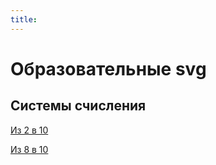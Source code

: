 ```yaml
---
title:
---
```


# Образовательные svg

## Системы счисления

[Из 2 в 10](https://rawgit.com/belomir/svg/master/src/education/2to10.svg)

[Из 8 в 10](https://rawgit.com/belomir/svg/master/src/education/8to10.svg)
